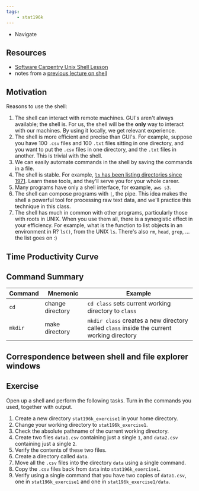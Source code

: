 ```yaml
---
tags:
    - stat196k
---
```


- Navigate 


## Resources

- [Software Carpentry Unix Shell Lesson](https://swcarpentry.github.io/shell-novice/)
- notes from a [previous lecture on shell](https://github.com/clarkfitzg/sta141c-winter19/blob/master/lecture/01-31-bash1.md#shell)


## Motivation

Reasons to use the shell:

1. The shell can interact with remote machines.
    GUI's aren't always available; the shell is.
    For us, the shell will be the __only__ way to interact with our machines.
    By using it locally, we get relevant experience.
2. The shell is more efficient and precise than GUI's.
    For example, suppose you have 100 `.csv` files and 100 `.txt` files sitting in one directory, and you want to put the `.csv` files in one directory, and the `.txt` files in another.
    This is trivial with the shell.
3. We can easily automate commands in the shell by saving the commands in a file.
4. The shell is stable.
    For example, [`ls` has been listing directories since 1971](https://linuxgazette.net/issue48/fischer.html).
    Learn these tools, and they'll serve you for your whole career.
3. Many programs have only a shell interface, for example, `aws s3`.
4. The shell can compose programs with `|`, the pipe.
    This idea makes the shell a powerful tool for processing raw text data, and we'll practice this technique in this class.
5. The shell has much in common with other programs, particularly those with roots in UNIX.
    When you use them all, there is a synergistic effect in your efficiency.
    For example, what is the function to list objects in an environment in R?
    `ls()`, from the UNIX `ls`.
    There's also `rm`, `head`, `grep`, ... the list goes on :)


## Time Productivity Curve


## Command Summary


Command |   Mnemonic    |   Example
------- |   --------    |   -----------
`cd`    |   change directory    |   `cd class` sets current working directory to `class`
`mkdir` |   make directory    |   `mkdir class` creates a new directory called `class` inside the current working directory


## Correspondence between shell and file explorer windows


## Exercise

Open up a shell and perform the following tasks.
Turn in the commands you used, together with output.

1) Create a new directory `stat196k_exercise1` in your home directory.
2) Change your working directory to `stat196k_exercise1`.
3) Check the absolute pathname of the current working directory.
4) Create two files `data1.csv` containing just a single `1`, and `data2.csv` containing just a single `2`.
5) Verify the contents of these two files.
5) Create a directory called `data`.
6) Move all the `.csv` files into the directory `data` using a single command.
7) Copy the `.csv` files back from `data` into `stat196k_exercise1`. 
7) Verify using a single command that you have two copies of `data1.csv`, one in `stat196k_exercise1` and one in `stat196k_exercise1/data`.
